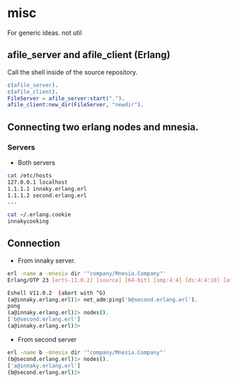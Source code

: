 # misc
For generic ideas. not util

## afile_server and afile_client (Erlang)

Call the shell inside of the source repository.

```erlang
c(afile_server).
c(afile_client).
FileServer = afile_server:start(".").
afile_client:new_dir(FileServer, "newdir").
```

## Connecting two erlang nodes and mnesia.

### Servers

* Both servers

```bash
cat /etc/hosts
127.0.0.1 localhost
1.1.1.1 innaky.erlang.erl
1.1.1.2 second.erlang.erl
...
```

```bash
cat ~/.erlang.cookie
innakycooking
```

## Connection

* From innaky server.

```bash
erl -name a -mnesia dir '"company/Mnesia.Company"'
Erlang/OTP 23 [erts-11.0.2] [source] [64-bit] [smp:4:4] [ds:4:4:10] [async-threads:1] [hipe]

Eshell V11.0.2  (abort with ^G)
(a@innaky.erlang.erl)1> net_adm:ping('b@second.erlang.erl').
pong
(a@innaky.erlang.erl)2> nodes().
['b@second.erlang.erl']
(a@innaky.erlang.erl)3>
```

* From second server

```bash
erl -name b -mnesia dir '"company/Mnesia.Company"'
(b@second.erlang.erl)1> nodes().
['a@innaky.erlang.erl']
(b@second.erlang.erl)2>

```